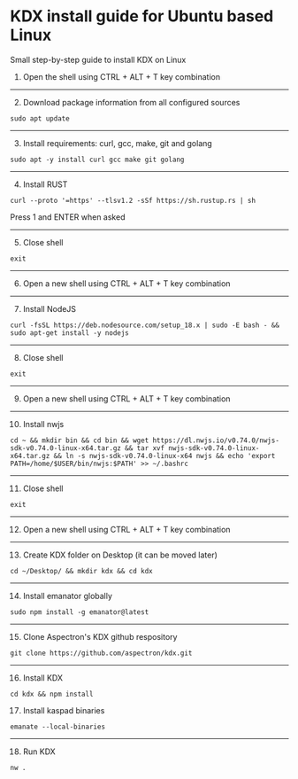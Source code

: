 
# KDX install guide for Ubuntu based Linux

Small step-by-step guide to install KDX on Linux


1. Open the shell using CTRL + ALT + T key combination

---

2. Download package information from all configured sources
```
sudo apt update
```

---

3. Install requirements: curl, gcc, make, git and golang
```
sudo apt -y install curl gcc make git golang
```

---

4. Install RUST
```
curl --proto '=https' --tlsv1.2 -sSf https://sh.rustup.rs | sh 
```
Press 1 and ENTER when asked

---

5. Close shell
```
exit
```

---

6. Open a new shell using CTRL + ALT + T key combination

---

7. Install NodeJS
```
curl -fsSL https://deb.nodesource.com/setup_18.x | sudo -E bash - && sudo apt-get install -y nodejs
```

---

8. Close shell
```
exit
```

---

9. Open a new shell using CTRL + ALT + T key combination

---

10. Install nwjs
```
cd ~ && mkdir bin && cd bin && wget https://dl.nwjs.io/v0.74.0/nwjs-sdk-v0.74.0-linux-x64.tar.gz && tar xvf nwjs-sdk-v0.74.0-linux-x64.tar.gz && ln -s nwjs-sdk-v0.74.0-linux-x64 nwjs && echo 'export PATH=/home/$USER/bin/nwjs:$PATH' >> ~/.bashrc
```

---

11. Close shell
```
exit
```

---

12. Open a new shell using CTRL + ALT + T key combination

---

13. Create KDX folder on Desktop (it can be moved later)
```
cd ~/Desktop/ && mkdir kdx && cd kdx
```

---

14. Install emanator globally
```
sudo npm install -g emanator@latest
```

---

15. Clone Aspectron's KDX github respository
```
git clone https://github.com/aspectron/kdx.git
```

---

16. Install KDX
```
cd kdx && npm install
```

17. Install kaspad binaries
```
emanate --local-binaries
```

---

18. Run KDX
```
nw . 
```
